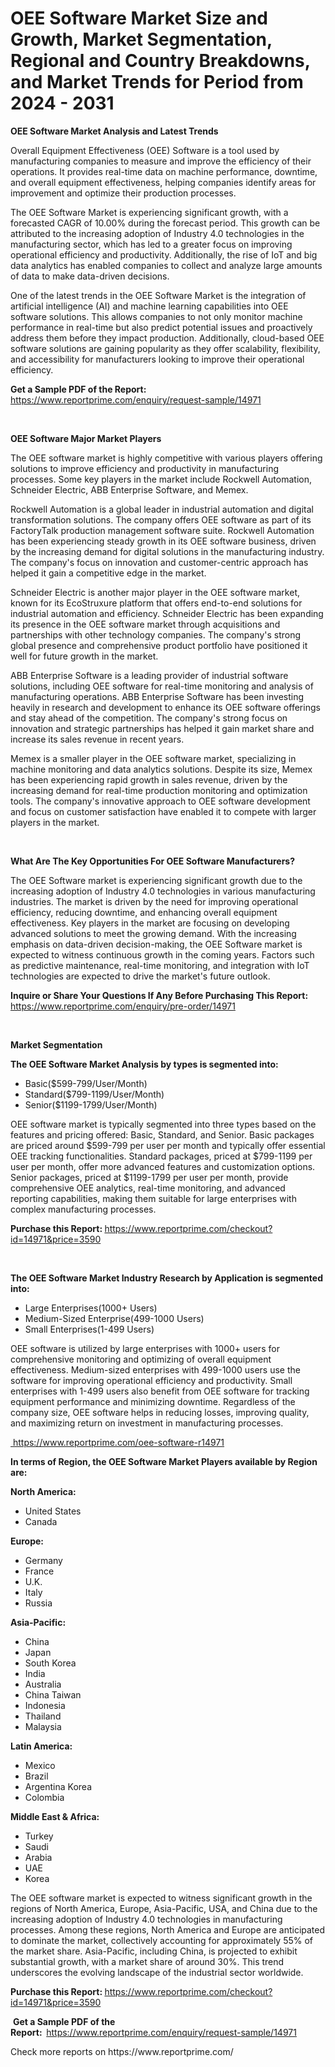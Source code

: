 <p><h1>OEE Software Market Size and Growth, Market Segmentation, Regional and Country Breakdowns, and Market Trends for Period from 2024 -  2031</h1></p><p><strong>OEE Software Market Analysis and Latest Trends</strong></p>
<p><p>Overall Equipment Effectiveness (OEE) Software is a tool used by manufacturing companies to measure and improve the efficiency of their operations. It provides real-time data on machine performance, downtime, and overall equipment effectiveness, helping companies identify areas for improvement and optimize their production processes.</p><p>The OEE Software Market is experiencing significant growth, with a forecasted CAGR of 10.00% during the forecast period. This growth can be attributed to the increasing adoption of Industry 4.0 technologies in the manufacturing sector, which has led to a greater focus on improving operational efficiency and productivity. Additionally, the rise of IoT and big data analytics has enabled companies to collect and analyze large amounts of data to make data-driven decisions.</p><p>One of the latest trends in the OEE Software Market is the integration of artificial intelligence (AI) and machine learning capabilities into OEE software solutions. This allows companies to not only monitor machine performance in real-time but also predict potential issues and proactively address them before they impact production. Additionally, cloud-based OEE software solutions are gaining popularity as they offer scalability, flexibility, and accessibility for manufacturers looking to improve their operational efficiency.</p></p>
<p><strong>Get a Sample PDF of the Report:&nbsp;</strong> <a href="https://www.reportprime.com/enquiry/request-sample/14971">https://www.reportprime.com/enquiry/request-sample/14971</a></p>
<p>&nbsp;</p>
<p><strong>OEE Software Major Market Players</strong></p>
<p><p>The OEE software market is highly competitive with various players offering solutions to improve efficiency and productivity in manufacturing processes. Some key players in the market include Rockwell Automation, Schneider Electric, ABB Enterprise Software, and Memex.</p><p>Rockwell Automation is a global leader in industrial automation and digital transformation solutions. The company offers OEE software as part of its FactoryTalk production management software suite. Rockwell Automation has been experiencing steady growth in its OEE software business, driven by the increasing demand for digital solutions in the manufacturing industry. The company's focus on innovation and customer-centric approach has helped it gain a competitive edge in the market.</p><p>Schneider Electric is another major player in the OEE software market, known for its EcoStruxure platform that offers end-to-end solutions for industrial automation and efficiency. Schneider Electric has been expanding its presence in the OEE software market through acquisitions and partnerships with other technology companies. The company's strong global presence and comprehensive product portfolio have positioned it well for future growth in the market.</p><p>ABB Enterprise Software is a leading provider of industrial software solutions, including OEE software for real-time monitoring and analysis of manufacturing operations. ABB Enterprise Software has been investing heavily in research and development to enhance its OEE software offerings and stay ahead of the competition. The company's strong focus on innovation and strategic partnerships has helped it gain market share and increase its sales revenue in recent years.</p><p>Memex is a smaller player in the OEE software market, specializing in machine monitoring and data analytics solutions. Despite its size, Memex has been experiencing rapid growth in sales revenue, driven by the increasing demand for real-time production monitoring and optimization tools. The company's innovative approach to OEE software development and focus on customer satisfaction have enabled it to compete with larger players in the market.</p></p>
<p>&nbsp;</p>
<p><strong>What Are The Key Opportunities For OEE Software Manufacturers?</strong></p>
<p><p>The OEE Software market is experiencing significant growth due to the increasing adoption of Industry 4.0 technologies in various manufacturing industries. The market is driven by the need for improving operational efficiency, reducing downtime, and enhancing overall equipment effectiveness. Key players in the market are focusing on developing advanced solutions to meet the growing demand. With the increasing emphasis on data-driven decision-making, the OEE Software market is expected to witness continuous growth in the coming years. Factors such as predictive maintenance, real-time monitoring, and integration with IoT technologies are expected to drive the market's future outlook.</p></p>
<p><strong>Inquire or Share Your Questions If Any Before Purchasing This Report:</strong> <a href="https://www.reportprime.com/enquiry/pre-order/14971">https://www.reportprime.com/enquiry/pre-order/14971</a></p>
<p>&nbsp;</p>
<p><strong>Market Segmentation</strong></p>
<p><strong>The OEE Software Market Analysis by types is segmented into:</strong></p>
<p><ul><li>Basic($599-799/User/Month)</li><li>Standard($799-1199/User/Month)</li><li>Senior($1199-1799/User/Month)</li></ul></p>
<p><p>OEE software market is typically segmented into three types based on the features and pricing offered: Basic, Standard, and Senior. Basic packages are priced around $599-799 per user per month and typically offer essential OEE tracking functionalities. Standard packages, priced at $799-1199 per user per month, offer more advanced features and customization options. Senior packages, priced at $1199-1799 per user per month, provide comprehensive OEE analytics, real-time monitoring, and advanced reporting capabilities, making them suitable for large enterprises with complex manufacturing processes.</p></p>
<p><strong>Purchase this Report:&nbsp;</strong><a href="https://www.reportprime.com/checkout?id=14971&price=3590">https://www.reportprime.com/checkout?id=14971&price=3590</a></p>
<p>&nbsp;</p>
<p><strong>The OEE Software Market Industry Research by Application is segmented into:</strong></p>
<p><ul><li>Large Enterprises(1000+ Users)</li><li>Medium-Sized Enterprise(499-1000 Users)</li><li>Small Enterprises(1-499 Users)</li></ul></p>
<p><p>OEE software is utilized by large enterprises with 1000+ users for comprehensive monitoring and optimizing of overall equipment effectiveness. Medium-sized enterprises with 499-1000 users use the software for improving operational efficiency and productivity. Small enterprises with 1-499 users also benefit from OEE software for tracking equipment performance and minimizing downtime. Regardless of the company size, OEE software helps in reducing losses, improving quality, and maximizing return on investment in manufacturing processes.</p></p>
<p><a href="https://www.reportprime.com/oee-software-r14971">&nbsp;https://www.reportprime.com/oee-software-r14971</a></p>
<p><strong>In terms of Region, the OEE Software Market Players available by Region are:</strong></p>
<p>
    <p> <strong> North America: </strong>
        <ul>
            <li>United States</li>
            <li>Canada</li>
        </ul>
        </p> 
    <p> <strong> Europe: </strong>
        <ul>
            <li>Germany</li>
            <li>France</li>
            <li>U.K.</li>
            <li>Italy</li>
            <li>Russia</li>
        </ul>
        </p> 
    <p> <strong> Asia-Pacific: </strong>
        <ul>
            <li>China</li>
            <li>Japan</li>
            <li>South Korea</li>
            <li>India</li>
            <li>Australia</li>
            <li>China Taiwan</li>
            <li>Indonesia</li>
            <li>Thailand</li>
            <li>Malaysia</li>
        </ul>
        </p> 
    <p> <strong> Latin America: </strong>
        <ul>
            <li>Mexico</li>
            <li>Brazil</li>
            <li>Argentina Korea</li>
            <li>Colombia</li>
        </ul>
        </p> 
    <p> <strong> Middle East & Africa: </strong>
        <ul>
            <li>Turkey</li>
            <li>Saudi</li>
            <li>Arabia</li>
            <li>UAE</li>
            <li>Korea</li>
        </ul>
    </p>
    </p>
<p><p>The OEE software market is expected to witness significant growth in the regions of North America, Europe, Asia-Pacific, USA, and China due to the increasing adoption of Industry 4.0 technologies in manufacturing processes. Among these regions, North America and Europe are anticipated to dominate the market, collectively accounting for approximately 55% of the market share. Asia-Pacific, including China, is projected to exhibit substantial growth, with a market share of around 30%. This trend underscores the evolving landscape of the industrial sector worldwide.</p></p>
<p><strong>Purchase this Report: </strong><a href="https://www.reportprime.com/checkout?id=14971&price=3590">https://www.reportprime.com/checkout?id=14971&price=3590</a></p>
<p>&nbsp;<strong>Get a Sample PDF of the Report:&nbsp;&nbsp;</strong><a href="https://www.reportprime.com/enquiry/request-sample/14971">https://www.reportprime.com/enquiry/request-sample/14971</a></p>
<p><strong></strong></p>
<p>Check more reports on https://www.reportprime.com/</p>